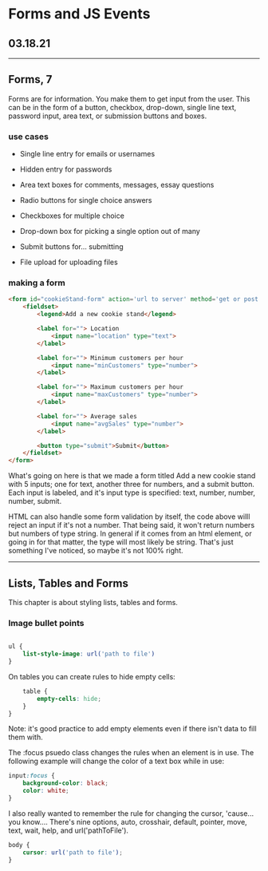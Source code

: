 # Forms and JS Events

## 03.18.21

----

## Forms, 7

Forms are for information. You make them to get input from the user. This can be in the form of a button, checkbox,
drop-down, single line text, password input, area text, or submission buttons and boxes.

### use cases

- Single line entry for emails or usernames

- Hidden entry for passwords

- Area text boxes for comments, messages, essay questions

- Radio buttons for single choice answers

- Checkboxes for multiple choice

- Drop-down box for picking a single option out of many

- Submit buttons for... submitting

- File upload for uploading files

### making a form

````HTML
<form id="cookieStand-form" action='url to server' method='get or post'>
    <fieldset>
        <legend>Add a new cookie stand</legend>

        <label for=""> Location
            <input name="location" type="text">
        </label>

        <label for=""> Minimum customers per hour
            <input name="minCustomers" type="number">
        </label>

        <label for=""> Maximum customers per hour
            <input name="maxCustomers" type="number">
        </label>

        <label for=""> Average sales
            <input name="avgSales" type="number">
        </label>

        <button type="submit">Submit</button>
    </fieldset>
</form>
````

What's going on here is that we made a form titled Add a new cookie stand with 5 inputs; one for text, another three for numbers, and a submit button. Each input is labeled, and it's input type is specified: text, number, number, number, submit.

HTML can also handle some form validation by itself, the code above willl reject an input if it's not a number. That being said, it won't return numbers but numbers of type string. In general if it comes from an html element, or going in for that matter, the type will most likely be string. That's just something I've noticed, so maybe it's not 100% right.

----

## Lists, Tables and Forms

This chapter is about styling lists, tables and forms.

### Image bullet points

````CSS

ul {
    list-style-image: url('path to file')
}

````

On tables you can create rules to hide empty cells:

````CSS {
    table {
        empty-cells: hide;
    }
}
````

Note: it's good practice to add empty elements even if there isn't data to fill them with.

The :focus psuedo class changes the rules when an element is in use. The following example will change the color of a text box while in use:

````CSS
input:focus {
    background-color: black;
    color: white;
}
````

I also really wanted to remember the rule for changing the cursor, 'cause... you know.... There's nine options, auto, crosshair, default, pointer, move, text, wait, help, and url('pathToFile').

````CSS
body {
    cursor: url('path to file');
}
````
